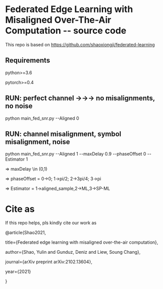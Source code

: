# Federated Edge Learning with Misaligned Over-The-Air Computation -- source code

This repo is based on https://github.com/shaoxiongji/federated-learning


## Requirements
python>=3.6

pytorch>=0.4

## RUN: perfect channel ->->-> no misalignments, no noise
python main_fed_snr.py --Aligned 0

## RUN: channel misalignment, symbol misalignment, noise
python main_fed_snr.py --Aligned 1 --maxDelay 0.9 --phaseOffset 0 --Estimator 1

=> maxDelay \in (0,1)

=> phaseOffset = 0->0; 1->pi/2; 2->3pi/4; 3->pi

=> Estimator = 1->aligned_sample,2->ML,3->SP-ML


# Cite as

If this repo helps, pls kindly cite our work as

@article{Shao2021,

  title={Federated edge learning with misaligned over-the-air computation},
  
  author={Shao, Yulin and Gunduz, Deniz and Liew, Soung Chang},
  
  journal={arXiv preprint arXiv:2102.13604},
  
  year={2021}
  
}

